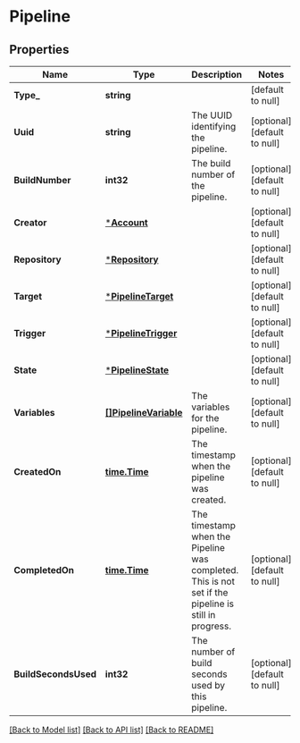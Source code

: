 # Pipeline

## Properties
Name | Type | Description | Notes
------------ | ------------- | ------------- | -------------
**Type_** | **string** |  | [default to null]
**Uuid** | **string** | The UUID identifying the pipeline. | [optional] [default to null]
**BuildNumber** | **int32** | The build number of the pipeline. | [optional] [default to null]
**Creator** | [***Account**](account.md) |  | [optional] [default to null]
**Repository** | [***Repository**](repository.md) |  | [optional] [default to null]
**Target** | [***PipelineTarget**](pipeline_target.md) |  | [optional] [default to null]
**Trigger** | [***PipelineTrigger**](pipeline_trigger.md) |  | [optional] [default to null]
**State** | [***PipelineState**](pipeline_state.md) |  | [optional] [default to null]
**Variables** | [**[]PipelineVariable**](pipeline_variable.md) | The variables for the pipeline. | [optional] [default to null]
**CreatedOn** | [**time.Time**](time.Time.md) | The timestamp when the pipeline was created. | [optional] [default to null]
**CompletedOn** | [**time.Time**](time.Time.md) | The timestamp when the Pipeline was completed. This is not set if the pipeline is still in progress. | [optional] [default to null]
**BuildSecondsUsed** | **int32** | The number of build seconds used by this pipeline. | [optional] [default to null]

[[Back to Model list]](../README.md#documentation-for-models) [[Back to API list]](../README.md#documentation-for-api-endpoints) [[Back to README]](../README.md)

